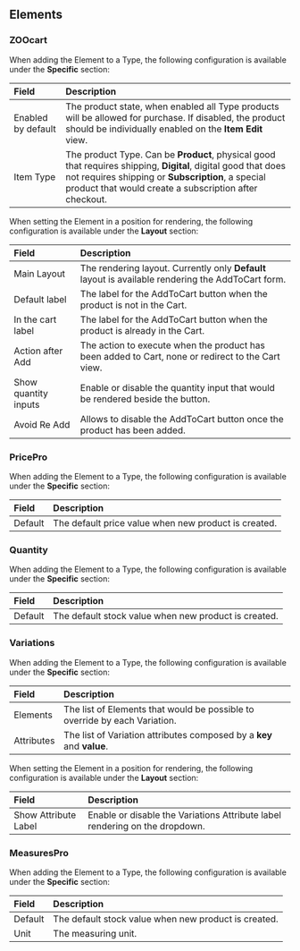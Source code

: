 ## Elements

### ZOOcart

When adding the Element to a Type, the following configuration is available under the **Specific** section:

| Field       | Description |
| :---------- | :---------- |
| Enabled by default | The product state, when enabled all Type products will be allowed for purchase. If disabled, the product should be individually enabled on the **Item Edit** view. |
| Item Type | The product Type. Can be **Product**, physical good that requires shipping, **Digital**, digital good that does not requires shipping or **Subscription**, a special product that would create a subscription after checkout. |

When setting the Element in a position for rendering, the following configuration is available under the **Layout** section:

| Field       | Description |
| :---------- | :---------- |
| Main Layout | The rendering layout. Currently only **Default** layout is available rendering the AddToCart form. |
| Default label | The label for the AddToCart button when the product is not in the Cart. |
| In the cart label | The label for the AddToCart button when the product is already in the Cart. |
| Action after Add | The action to execute when the product has been added to Cart, none or redirect to the Cart view. |
| Show quantity inputs | Enable or disable the quantity input that would be rendered beside the button. |
| Avoid Re Add | Allows to disable the AddToCart button once the product has been added. |

### PricePro

When adding the Element to a Type, the following configuration is available under the **Specific** section:

| Field       | Description |
| :---------- | :---------- |
| Default | The default price value when new product is created. |

### Quantity

When adding the Element to a Type, the following configuration is available under the **Specific** section:

| Field       | Description |
| :---------- | :---------- |
| Default | The default stock value when new product is created. |

### Variations

When adding the Element to a Type, the following configuration is available under the **Specific** section:

| Field       | Description |
| :---------- | :---------- |
| Elements | The list of Elements that would be possible to override by each Variation. |
| Attributes | The list of Variation attributes composed by a **key** and **value**. |

When setting the Element in a position for rendering, the following configuration is available under the **Layout** section:

| Field       | Description |
| :---------- | :---------- |
| Show Attribute Label | Enable or disable the Variations Attribute label rendering on the dropdown. |

### MeasuresPro

When adding the Element to a Type, the following configuration is available under the **Specific** section:

| Field       | Description |
| :---------- | :---------- |
| Default | The default stock value when new product is created. |
| Unit | The measuring unit. |
